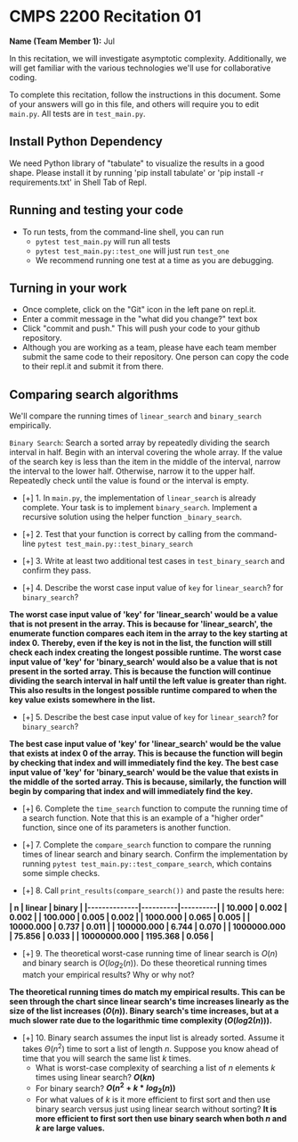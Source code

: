 # CMPS 2200  Recitation 01

**Name (Team Member 1):** Jul

In this recitation, we will investigate asymptotic complexity. Additionally, we will get familiar with the various technologies we'll use for collaborative coding.

To complete this recitation, follow the instructions in this document. Some of your answers will go in this file, and others will require you to edit `main.py`. All tests are in `test_main.py`.

## Install Python Dependency

We need Python library of "tabulate" to visualize the results in a good shape. Please install it by running 'pip install tabulate' or 'pip install -r requirements.txt' in Shell Tab of Repl.  

## Running and testing your code

- To run tests, from the command-line shell, you can run
  + `pytest test_main.py` will run all tests
  + `pytest test_main.py::test_one` will just run `test_one`
  + We recommend running one test at a time as you are debugging.

## Turning in your work

- Once complete, click on the "Git" icon in the left pane on repl.it.
- Enter a commit message in the "what did you change?" text box
- Click "commit and push." This will push your code to your github repository.
- Although you are working as a team, please have each team member submit the same code to their repository. One person can copy the code to their repl.it and submit it from there.

## Comparing search algorithms

We'll compare the running times of `linear_search` and `binary_search` empirically.

`Binary Search`: Search a sorted array by repeatedly dividing the search interval in half. Begin with an interval covering the whole array. If the value of the search key is less than the item in the middle of the interval, narrow the interval to the lower half. Otherwise, narrow it to the upper half. Repeatedly check until the value is found or the interval is empty.

- [+] 1. In `main.py`, the implementation of `linear_search` is already complete. Your task is to implement `binary_search`. Implement a recursive solution using the helper function `_binary_search`. 

- [+] 2. Test that your function is correct by calling from the command-line `pytest test_main.py::test_binary_search`

- [+] 3. Write at least two additional test cases in `test_binary_search` and confirm they pass.

- [+] 4. Describe the worst case input value of `key` for `linear_search`? for `binary_search`?

**The worst case input value of 'key' for 'linear_search' would be a value that is not present in the array. This is because for 'linear_search', the enumerate function compares each item in the array to the key starting at index 0. Thereby, even if the key is not in the list, the function will still check each index creating the longest possible runtime. The worst case input value of 'key' for 'binary_search' would also be a value that is not present in the sorted array. This is because the function will continue dividing the search interval in half until the left value is greater than right. This also results in the longest possible runtime compared to when the key value exists somewhere in the list.**

- [+] 5. Describe the best case input value of `key` for `linear_search`? for `binary_search`? 

**The best case input value of 'key' for 'linear_search' would be the value that exists at index 0 of the array. This is because the function will begin by checking that index and will immediately find the key. The best case input value of 'key' for 'binary_search' would be the value that exists in the middle of the sorted array. This is because, similarly, the function will begin by comparing that index and will immediately find the key.**

- [+] 6. Complete the `time_search` function to compute the running time of a search function. Note that this is an example of a "higher order" function, since one of its parameters is another function.

- [+] 7. Complete the `compare_search` function to compare the running times of linear search and binary search. Confirm the implementation by running `pytest test_main.py::test_compare_search`, which contains some simple checks.

- [+] 8. Call `print_results(compare_search())` and paste the results here:

**|            n |   linear |   binary |
  |--------------|----------|----------|
  |       10.000 |    0.002 |    0.002 |
  |      100.000 |    0.005 |    0.002 |
  |     1000.000 |    0.065 |    0.005 |
  |    10000.000 |    0.737 |    0.011 |
  |   100000.000 |    6.744 |    0.070 |
  |  1000000.000 |   75.856 |    0.033 |
  | 10000000.000 | 1195.368 |    0.056 |**

- [+] 9. The theoretical worst-case running time of linear search is $O(n)$ and binary search is $O(log_2(n))$. Do these theoretical running times match your empirical results? Why or why not?

**The theoretical running times do match my empirical results. This can be seen through the chart since linear search's time increases linearly as the size of the list increases ($O(n)$). Binary search's time increases, but at a much slower rate due to the logarithmic time complexity ($O(log2(n))$).**

- [+] 10. Binary search assumes the input list is already sorted. Assume it takes $\Theta(n^2)$ time to sort a list of length $n$. Suppose you know ahead of time that you will search the same list $k$ times. 
  + What is worst-case complexity of searching a list of $n$ elements $k$ times using linear search? **$O(kn)$**
  + For binary search? **$O(n^2 + k * log_2(n))$**
  + For what values of $k$ is it more efficient to first sort and then use binary search versus just using linear search without sorting? **It is more efficient to first sort then use binary search when both $n$ and $k$ are large values.**
